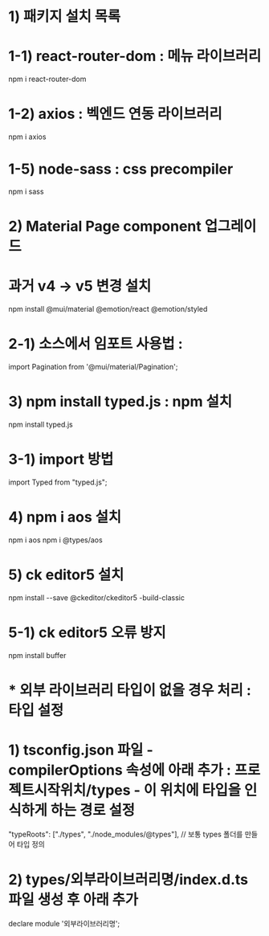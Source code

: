 # 1) 패키지 설치 목록
# 1-1) react-router-dom : 메뉴 라이브러리
npm i react-router-dom
# 1-2) axios            : 벡엔드 연동 라이브러리
npm i axios
# 1-5) node-sass        : css precompiler
npm i sass

# 2) Material Page component 업그레이드 
# 과거 v4 -> v5 변경 설치
npm install @mui/material @emotion/react @emotion/styled

# 2-1) 소스에서 임포트 사용법 : <Pagination />
import Pagination from '@mui/material/Pagination';

# 3) npm install typed.js  : npm 설치
npm install typed.js

# 3-1) import 방법
import Typed from "typed.js";

# 4) npm i aos 설치
npm i aos
npm i @types/aos

# 5) ck editor5 설치
npm install --save @ckeditor/ckeditor5 -build-classic
# 5-1) ck editor5 오류 방지
npm install buffer


# * 외부 라이브러리 타입이 없을 경우 처리 : 타입 설정
# 1) tsconfig.json 파일 - compilerOptions 속성에 아래 추가 : 프로젝트시작위치/types - 이 위치에 타입을 인식하게 하는 경로 설정
"typeRoots": ["./types", "./node_modules/@types"], // 보통 types 폴더를 만들어 타입 정의
# 2) types/외부라이브러리명/index.d.ts 파일 생성 후 아래 추가
declare module '외부라이브러리명';